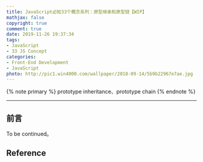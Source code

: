```yaml
---
title: JavaScript必知33个概念系列：原型继承和原型链【WIP】
mathjax: false
copyright: true
comment: true
date: 2019-11-26 19:37:34
tags:
- JavaScript
- 33 JS Concept
categories:
- Front-End Development
- JavaScript
photo: http://pic1.win4000.com/wallpaper/2018-09-14/5b9b22967e7ae.jpg
---
```


{% note primary %}
prototype inheritance、prototype chain
{% endnote %}

<!-- more -->

---

## 前言

To be continued。

## Reference
